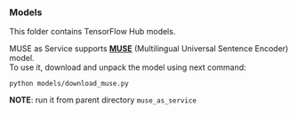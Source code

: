 ### Models
This folder contains TensorFlow Hub models.

MUSE as Service supports [**MUSE**](https://tfhub.dev/google/universal-sentence-encoder-multilingual/3) (Multilingual Universal Sentence Encoder) model.<br>
To use it, download and unpack the model using next command:
```shell script
python models/download_muse.py
```
**NOTE**: run it from parent directory `muse_as_service`
